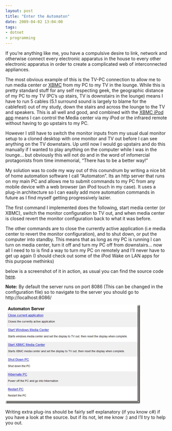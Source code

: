 ```yaml
---
layout: post
title: "Enter the Automaton"
date: 2009-04-02 13:04:00
tags:
- dotnet
- programming
---
```


If you’re anything like me, you have a compulsive desire to link, network and otherwise connect every electronic apparatus in the house to every other electronic apparatus in order to create a complicated web of interconnected appliances.

The most obvious example of this is the TV-PC connection to allow me to run media center or [XBMC](http://xbmc.org/) from my PC to my TV in the lounge. While this is pretty standard stuff for any self respecting geek, the geographic distance of my PC to my TV (PC’s up stairs, TV is downstairs in the lounge) means I have to run 5 cables (5.1 surround sound is largely to blame for the cablefest) out of my study, down the stairs and across the lounge to the TV and speakers. This is all well and good, and combined with the [XBMC iPod app](http://www.appstoreapps.com/2008/09/13/xbmc-remote/) means I can control the Media center via my iPod or the infrared remote without having to go upstairs to my PC. 

However I still have to switch the monitor inputs from my usual dual monitor setup to a cloned desktop with one monitor and TV out before I can see anything on the TV downstairs. Up until now I would go upstairs and do this manually if I wanted to play anything on the computer while I was in the lounge… but obviously this will not do and in the word of infomercial protagonists from time immemorial, “There has to be a better way!”

My solution was to code my way out of this conundrum by writing a nice bit of home automation software I call “Automaton”. Its an http server that runs on my main PC and allows me to submit commands to my PC from any mobile device with a web browser (an iPod touch in my case). It uses a plug-in architecture so I can easily add more automation commands in future as I find myself getting progressively lazier.

The first command I implemented does the following, start media center (or XBMC), switch the monitor configuration to TV out, and when media center is closed revert the monitor configuration back to what it was before.

The other commands are to close the currently active application (i.e media center to revert the monitor configuration), and to shut down, or put the computer into standby. This means that as long as my PC is running I can turn on media center, turn it off and turn my PC off from downstairs… now all I need to to is find a way to turn my PC on remotely and I’ll never have to get up again (I should check out some of the iPod Wake on LAN apps for this purpose methinks)

below is a screenshot of it in action, as usual you can find the source code [here](https://github.com/mrsharpoblunto/automaton).

**Note:** By default the server runs on port 8086 (This can be changed in the configuration file) so to navigate to the server you should go to http://localhost:8086/

![image_thumb[7]](/assets/images/news/RL_CHAgV9kCABjFu8mBBmA.jpg "image_thumb[7]") 

Writing extra plug-ins should be fairly self explanatory (if you know c#) if you have a look at the source. but if its not, let me know :) and I’ll try to help you out.
